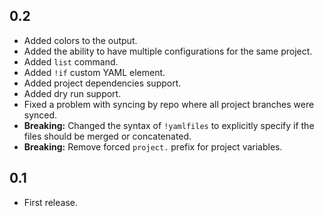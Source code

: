 0.2
---
- Added colors to the output.
- Added the ability to have multiple configurations for the same project.
- Added `list` command.
- Added `!if` custom YAML element.
- Added project dependencies support.
- Added dry run support.
- Fixed a problem with syncing by repo where all project branches were synced.
- **Breaking:** Changed the syntax of `!yamlfiles` to explicitly specify if the files should be merged or concatenated.
- **Breaking:** Remove forced `project.` prefix for project variables.

0.1
---
- First release.
